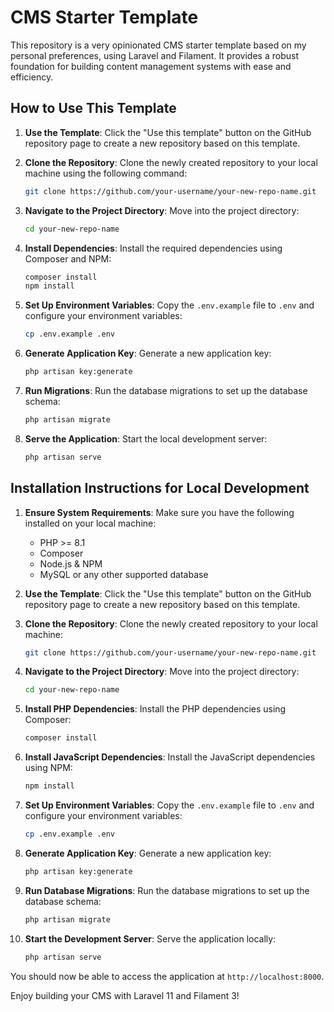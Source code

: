 # CMS Starter Template

This repository is a very opinionated CMS starter template based on my personal preferences, using Laravel and Filament. It provides a robust foundation for building content management systems with ease and efficiency.

## How to Use This Template

1. **Use the Template**: Click the "Use this template" button on the GitHub repository page to create a new repository based on this template.

2. **Clone the Repository**: Clone the newly created repository to your local machine using the following command:
    ```sh
    git clone https://github.com/your-username/your-new-repo-name.git
    ```

3. **Navigate to the Project Directory**: Move into the project directory:
    ```sh
    cd your-new-repo-name
    ```

4. **Install Dependencies**: Install the required dependencies using Composer and NPM:
    ```sh
    composer install
    npm install
    ```

5. **Set Up Environment Variables**: Copy the `.env.example` file to `.env` and configure your environment variables:
    ```sh
    cp .env.example .env
    ```

6. **Generate Application Key**: Generate a new application key:
    ```sh
    php artisan key:generate
    ```

7. **Run Migrations**: Run the database migrations to set up the database schema:
    ```sh
    php artisan migrate
    ```

8. **Serve the Application**: Start the local development server:
    ```sh
    php artisan serve
    ```

## Installation Instructions for Local Development

1. **Ensure System Requirements**: Make sure you have the following installed on your local machine:
    - PHP >= 8.1
    - Composer
    - Node.js & NPM
    - MySQL or any other supported database

2. **Use the Template**: Click the "Use this template" button on the GitHub repository page to create a new repository based on this template.

3. **Clone the Repository**: Clone the newly created repository to your local machine:
    ```sh
    git clone https://github.com/your-username/your-new-repo-name.git
    ```

4. **Navigate to the Project Directory**: Move into the project directory:
    ```sh
    cd your-new-repo-name
    ```

5. **Install PHP Dependencies**: Install the PHP dependencies using Composer:
    ```sh
    composer install
    ```

6. **Install JavaScript Dependencies**: Install the JavaScript dependencies using NPM:
    ```sh
    npm install
    ```

7. **Set Up Environment Variables**: Copy the `.env.example` file to `.env` and configure your environment variables:
    ```sh
    cp .env.example .env
    ```

8. **Generate Application Key**: Generate a new application key:
    ```sh
    php artisan key:generate
    ```

9. **Run Database Migrations**: Run the database migrations to set up the database schema:
    ```sh
    php artisan migrate
    ```

10. **Start the Development Server**: Serve the application locally:
    ```sh
    php artisan serve
    ```

You should now be able to access the application at `http://localhost:8000`.

Enjoy building your CMS with Laravel 11 and Filament 3!
